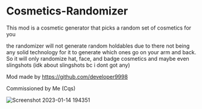 # Cosmetics-Randomizer
This mod is a cosmetic generator that picks a random set of cosmetics for you

the randomizer will not generate random holdables due to there not being any solid technology for it to generate which ones go on your arm and back. So it will only randomize hat, face, and badge cosmetics and maybe even slingshots (idk about slingshots bc i dont got any)

Mod made by https://github.com/developer9998

Commissioned by Me (Cqs)

![Screenshot 2023-01-14 194351](https://user-images.githubusercontent.com/122703704/212503761-8b644ac4-568a-4343-8fdd-5253d0df3afb.png)
